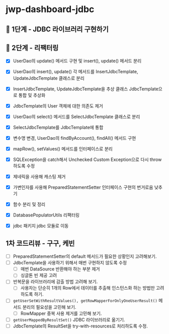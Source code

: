 # jwp-dashboard-jdbc

## 🚀 1단계 - JDBC 라이브러리 구현하기
## 🚀 2단계 - 리팩터링

- [x] UserDao의 update() 메서드 구현 및 insert(), update() 메서드 분리
- [x] UserDao의 insert(), update() 각 메서드를 InsertJdbcTemplate, UpdateJdbcTemplate 클래스로 분리
- [x] InsertJdbcTemplate, UpdateJdbcTemplate을 추상 클래스 JdbcTemplate으로 통합 및 추상화
- [x] JdbcTemplate의 User 객체에 대한 의존도 제거
- [x] UserDao의 select() 메서드를 SelectJdbcTemplate 클래스로 분리
- [x] SelectJdbcTemplate를 JdbcTemplate에 통합
- [x] 변수명 변경, UserDao의 findByAccount(), findAll() 메서드 구현
- [x] mapRow(), setValues() 메서드를 인터페이스로 분리
- [x] SQLException을 catch해서 Unchecked Custom Exception으로 다시 throw하도록 수정
- [x] 제네릭을 사용해 캐스팅 제거
- [x] 가변인자를 사용해 PreparedStatementSetter 인터페이스 구현의 번거로움 낮추기
- [x] 함수 분리 및 정리
- [x] DatabasePopulatorUtils 리팩터링
- [x] jdbc 패키지 jdbc 모듈로 이동


## 1차 코드리뷰 - 구구, 케빈

- [ ] PreparedStatementSetter의 default 메서드가 필요한 상황인지 고려해보기.
- [ ] JdbcTemplate을 사용하기 위해서 매번 구현하지 않도록 수정
  - [ ] 매번 DataSource 반환해야 하는 부분 제거
  - [ ] 싱글톤 빈 제공 고려
- [ ] 반복문을 라이브러리에 감출 방법 고려해 보기.
  - [ ] 사용자는 단순히 1개의 Row에서 데이터를 추출해 인스턴스화 하는 방법만 고려하도록 하기.
- [ ] `getUserSetWithResultValues(), getRowMapperForOnlyOneUserResult()` 메서드 분리의 필요성을 고민해 보기.
  - [ ] RowMapper 중복 사용 제거를 고민해 보기.
- [ ] `getUserMappedByResultSet()` JDBC 라이브러리로 옮기기.
- [ ] JdbcTemplate의 ResultSet을 try-with-resources로 처리하도록 수정.
